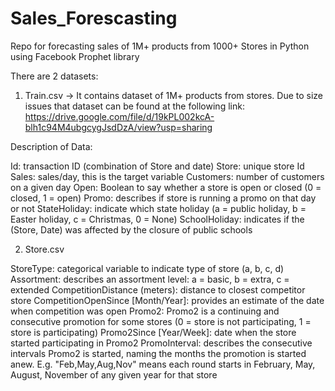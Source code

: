 # Sales_Forescasting
Repo for forecasting sales of 1M+ products from 1000+ Stores in Python using Facebook Prophet library

There are 2 datasets: 

1) Train.csv
-> It contains dataset of 1M+ products from stores. Due to size issues that dataset can be found at the following link:
https://drive.google.com/file/d/19kPL002kcA-blh1c94M4ubgcygJsdDzA/view?usp=sharing

Description of Data:

Id: transaction ID (combination of Store and date)
Store: unique store Id
Sales: sales/day, this is the target variable
Customers: number of customers on a given day
Open: Boolean to say whether a store is open or closed (0 = closed, 1 = open)
Promo: describes if store is running a promo on that day or not
StateHoliday: indicate which state holiday (a = public holiday, b = Easter holiday, c = Christmas, 0 = None)
SchoolHoliday: indicates if the (Store, Date) was affected by the closure of public schools


2) Store.csv

StoreType: categorical variable to indicate type of store (a, b, c, d)
Assortment: describes an assortment level: a = basic, b = extra, c = extended
CompetitionDistance (meters): distance to closest competitor store
CompetitionOpenSince [Month/Year]: provides an estimate of the date when competition was open
Promo2: Promo2 is a continuing and consecutive promotion for some stores (0 = store is not participating, 1 = store is participating)
Promo2Since [Year/Week]: date when the store started participating in Promo2
PromoInterval: describes the consecutive intervals Promo2 is started, naming the months the promotion is started anew. E.g. "Feb,May,Aug,Nov" means each round starts in February, May, August, November of any given year for that store
